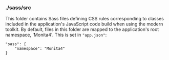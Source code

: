 ### ./sass/src

This folder contains Sass files defining CSS rules corresponding to classes
included in the application's JavaScript code build when using the modern toolkit.
By default, files in this folder are mapped to the application's root namespace, 'Monita4'.
This is set in `"app.json"`:

    "sass": {
        "namespace": "Monita4"
    }